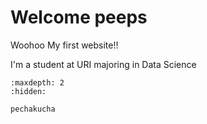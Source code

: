 # Welcome peeps

Woohoo My first website!! 


I'm a student at URI majoring in Data Science


<!-- use this to make a menu when you add more pages -->
```{toctree}
:maxdepth: 2
:hidden:

pechakucha
```
